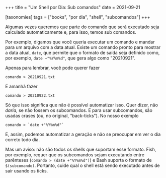 +++
title = "Um Shell por Dia: Sub comandos"
date = 2021-09-21

[taxonomies]
tags = ["books", "por dia", "shell", "subcomandos"]
+++

Algumas vezes queremos que parte do comando que será executado seja calculado
automaticamente e, para isso, temos sub comandos.

Por exemplo, digamos que você queria executar um comando e mandar para um
arquivo com a data atual. Existe um comando pronto para mostrar a data atual,
`date`, que permite que o formato de saída seja definido como, por exemplo,
`date +"%Y%m%d"`, que gera algo como "20210921".

Apenas para lembrar, você pode querer fazer

```
comando > 20210921.txt
```

E amanhã fazer

```
comando > 20210922.txt
```

Só que isso significa que não é possível automatizar isso. Quer dizer, não
*daria*, se não fossem os subcomandos. E para usar subcomandos, são usadas
crases (ou, no original, "back-ticks"). No nosso exemplo

```
comando > `date +"%Y%m%d"`
```

E, assim, podemos automatizar a geração e não se preocupar em ver o dia correto
todo dia.

Mas um aviso: não são todos os shells que suportam esse formato. Fish, por
exemplo, requer que os subcomandos sejam executando entre parênteses (`comando >
(date +"%Y%m%d")`) e Bash suporta o formato de `$(subcomando)`. Portanto, cuide
qual o shell está sendo executado antes de sair usando os ticks.
